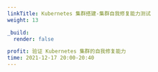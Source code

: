 ```yaml
---
linkTitle: Kubernetes 集群搭建-集群自我修复能力测试
weight: 13

_build:
  render: false

profit: 验证 Kubernetes 集群的自我修复能力
time: 2021-12-17 20:00-20:40
---
```

